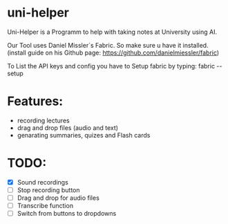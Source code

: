# uni-helper
Uni-Helper is a Programm to help with taking notes at University using AI.


Our Tool uses Daniel Missler´s Fabric. So make sure u have it installed.(install guide on his Github page: https://github.com/danielmiessler/fabric)

To List the API keys and config you have to Setup fabric by typing: fabric --setup

# Features:
- recording lectures 
- drag and drop files (audio and text)
- genarating summaries, quizes and Flash cards

# TODO: 
- [x] Sound recordings
- [ ] Stop recording button 
- [ ] Drag and drop for audio files 
- [ ] Transcribe function
- [ ] Switch from buttons to dropdowns